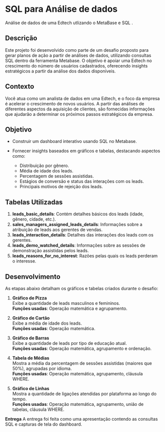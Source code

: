 # SQL para Análise de dados 
Análise de dados de uma Edtech utlizando o MetaBase e SQL .

## Descrição

Este projeto foi desenvolvido como parte de um desafio proposto para gerar planos de ação a partir de análises de dados, utilizando consultas SQL dentro da ferramenta Metabase. O objetivo é apoiar uma Edtech no crescimento do número de usuários cadastrados, oferecendo insights estratégicos a partir da análise dos dados disponíveis.

## Contexto

Você atua como um analista de dados em uma Edtech, e o foco da empresa é acelerar o crescimento de novos usuários. A partir das análises de diferentes aspectos da aquisição de clientes, são fornecidas informações que ajudarão a determinar os próximos passos estratégicos da empresa.

## Objetivo

- Construir um dashboard interativo usando SQL no Metabase.

- Fornecer insights baseados em gráficos e tabelas, destacando aspectos como:
  - Distribuição por gênero.
  - Média de idade dos leads.
  - Percentagem de sessões assistidas.
  - Estágios de conversão e status das interações com os leads.
  - Principais motivos de rejeição dos leads.
  
## Tabelas Utilizadas

1. **leads_basic_details**: Contém detalhes básicos dos leads (idade, gênero, cidade, etc.).
2. **sales_managers_assigned_leads_details**: Informações sobre a atribuição de leads aos gerentes de vendas.
3. **leads_interaction_details**: Detalhes das interações dos leads com os gerentes.
4. **leads_demo_watched_details**: Informações sobre as sessões de demonstração assistidas pelos leads.
5. **leads_reasons_for_no_interest**: Razões pelas quais os leads perderam o interesse.

## Desenvolvimento

As etapas abaixo detalham os gráficos e tabelas criados durante o desafio:

1. **Gráfico de Pizza**  
   Exibe a quantidade de leads masculinos e femininos.  
   **Funções usadas**: Operação matemática e agrupamento.
   
2. **Gráfico de Cartão**  
   Exibe a média de idade dos leads.  
   **Funções usadas**: Operação matemática.

3. **Gráfico de Barras**  
   Exibe a quantidade de leads por tipo de educação atual.  
   **Funções usadas**: Operação matemática, agrupamento e ordenação.

4. **Tabela de Médias**  
   Mostra a média da percentagem de sessões assistidas (maiores que 50%), agrupadas por idioma.  
   **Funções usadas**: Operação matemática, agrupamento, cláusula WHERE.

5. **Gráfico de Linhas**  
   Mostra a quantidade de ligações atendidas por plataforma ao longo do tempo.  
   **Funções usadas**: Operação matemática, agrupamento, união de tabelas, cláusula WHERE.

**Entrega**
A entrega foi feita como uma apresentação contendo as consultas SQL e capturas de tela do dashboard.



